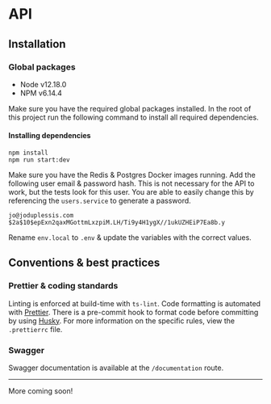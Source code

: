 # API

## Installation

### Global packages

-   Node v12.18.0
-   NPM v6.14.4

Make sure you have the required global packages installed. In the root of this project run the following command to install all required dependencies.

#### Installing dependencies

```
npm install
npm run start:dev
```

Make sure you have the Redis & Postgres Docker images running. Add the following user email & password hash. This is not necessary for the API to work, but the tests look for this user. You are able to easily change this by referencing the `users.service` to generate a password.

```
jo@joduplessis.com
$2a$10$epExn2qaxMGottmLxzpiM.LH/Ti9y4H1ygX//1ukUZHEiP7Ea8b.y
```

Rename `env.local` to `.env` & update the variables with the correct values.

## Conventions & best practices

### Prettier & coding standards

Linting is enforced at build-time with `ts-lint`. Code formatting is automated with [Prettier](https://prettier.io/). There is a pre-commit hook to format code before committing by using [Husky](https://github.com/typicode/husky). For more information on the specific rules, view the `.prettierrc` file.

### Swagger

Swagger documentation is available at the `/documentation` route.

---

More coming soon!